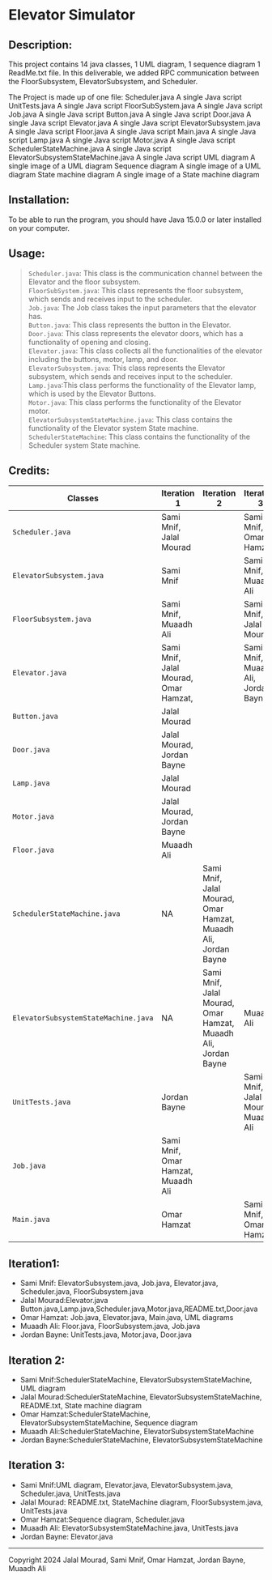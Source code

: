 # Elevator Simulator

Description:
-----------

This project contains 14 java classes, 1 UML diagram, 1 sequence diagram 1 ReadMe.txt file.
In this deliverable, we added RPC communication between the FloorSubsystem, ElevatorSubsystem, and Scheduler.

The Project is made up of one file:
Scheduler.java A single Java script
UnitTests.java A single Java script
FloorSubSystem.java A single Java script
Job.java A single Java script
Button.java A single Java script
Door.java A single Java script
Elevator.java A single Java script
ElevatorSubsystem.java A single Java script
Floor.java A single Java script
Main.java A single Java script
Lamp.java A single Java script
Motor.java A single Java script
SchedulerStateMachine.java A single Java script
ElevatorSubsystemStateMachine.java A single Java script
UML diagram A single image of a UML diagram
Sequence diagram A single image of a UML diagram
State machine diagram A single image of a State machine diagram

Installation:
-------------
To be able to run the program, you should have Java 15.0.0 or later installed on your
computer.

Usage:
------
> `Scheduler.java`: This class is the communication channel between the Elevator and the floor subsystem.<br>
> `FloorSubSystem.java`: This class represents the floor subsystem, which sends and receives input to the scheduler.<br>
> `Job.java`: The Job class takes the input parameters that the elevator has.<br>
> `Button.java`: This class represents the button in the Elevator.<br>
> `Door.java`: This class represents the elevator doors, which has a functionality of opening and closing.<br>
> `Elevator.java`: This class collects all the functionalities of the elevator including the buttons, motor, lamp, and
> door.<br>
> `ElevatorSubsystem.java`: This class represents the Elevator subsystem, which sends and receives input to the
> scheduler.<br>
> `Lamp.java`:This class performs the functionality of the Elevator lamp, which is used by the Elevator Buttons.<br>
> `Motor.java`: This class performs the functionality of the Elevator motor.<br>
> `ElevatorSubsystemStateMachine.java`: This class contains the functionality of the Elevator system State machine.<br>
> `SchedulerStateMachine`: This class contains the functionality of the Scheduler system State machine.<br>

Credits:
--------

| Classes                              | Iteration 1                           | Iteration 2                                                    | Iteration 3                         | Iteration 4                          |
|--------------------------------------|---------------------------------------|----------------------------------------------------------------|-------------------------------------|--------------------------------------|
| `Scheduler.java`                     | Sami Mnif, Jalal Mourad               |                                                                | Sami Mnif, Omar Hamzat              | Sami Mnif, Omar Hamzat               |
| `ElevatorSubsystem.java`             | Sami Mnif                             |                                                                | Sami Mnif, Muaadh Ali               |                                      |
| `FloorSubsystem.java`                | Sami Mnif, Muaadh Ali                 |                                                                | Sami Mnif, Jalal Mourad,            | Muaadh Ali                           |
| `Elevator.java`                      | Sami Mnif, Jalal Mourad, Omar Hamzat, |                                                                | Sami Mnif, Muaadh Ali, Jordan Bayne | Jordan Bayne,Sami Mnif, Jalal Mourad |
| `Button.java`                        | Jalal Mourad                          |                                                                |                                     |                                      |
| `Door.java`                          | Jalal Mourad, Jordan Bayne            |                                                                |                                     | Jordan Bayne                         |
| `Lamp.java`                          | Jalal Mourad                          |                                                                |                                     | Jordan Bayne                         |
| `Motor.java`                         | Jalal Mourad, Jordan Bayne            |                                                                |                                     |                                      |
| `Floor.java`                         | Muaadh Ali                            |                                                                |                                     |                                      |
| `SchedulerStateMachine.java`         | NA                                    | Sami Mnif, Jalal Mourad, Omar Hamzat, Muaadh Ali, Jordan Bayne |                                     |                                      |
| `ElevatorSubsystemStateMachine.java` | NA                                    | Sami Mnif, Jalal Mourad, Omar Hamzat, Muaadh Ali, Jordan Bayne | Muaadh Ali                          |                                      |
| `UnitTests.java`                     | Jordan Bayne                          |                                                                | Sami Mnif, Jalal Mourad, Muaadh Ali |                                      |
| `Job.java`                           | Sami Mnif, Omar Hamzat, Muaadh Ali    |                                                                |                                     | Muaadh Ali                           |
| `Main.java`                          | Omar Hamzat                           |                                                                | Sami Mnif, Omar Hamzat              |                                      |

## Iteration1:

* Sami Mnif: ElevatorSubsystem.java, Job.java, Elevator.java, Scheduler.java, FloorSubsystem.java
* Jalal Mourad:Elevator.java Button.java,Lamp.java,Scheduler.java,Motor.java,README.txt,Door.java
* Omar Hamzat: Job.java, Elevator.java, Main.java, UML diagrams
* Muaadh Ali: Floor.java, FloorSubsystem.java, Job.java
* Jordan Bayne: UnitTests.java, Motor.java, Door.java

## Iteration 2:

* Sami Mnif:SchedulerStateMachine, ElevatorSubsystemStateMachine, UML diagram
* Jalal Mourad:SchedulerStateMachine, ElevatorSubsystemStateMachine, README.txt, State machine diagram
* Omar Hamzat:SchedulerStateMachine, ElevatorSubsystemStateMachine, Sequence diagram
* Muaadh Ali:SchedulerStateMachine, ElevatorSubsystemStateMachine
* Jordan Bayne:SchedulerStateMachine, ElevatorSubsystemStateMachine

## Iteration 3:

* Sami Mnif:UML diagram, Elevator.java, ElevatorSubsystem.java, Scheduler.java, UnitTests.java
* Jalal Mourad: README.txt, StateMachine diagram, FloorSubsystem.java, UnitTests.java
* Omar Hamzat:Sequence diagram, Scheduler.java
* Muaadh Ali: ElevatorSubsystemStateMachine.java, UnitTests.java
* Jordan Bayne: Elevator.java

<hr>
Copyright 2024 Jalal Mourad, Sami Mnif, Omar Hamzat, Jordan Bayne, Muaadh Ali